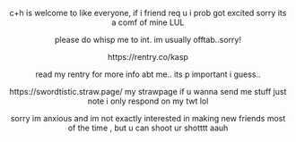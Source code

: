 <p align="center">c+h is welcome to like everyone, if i friend req u i prob got excited sorry its a comf of mine LUL</p>

<p align="center">please do whisp me to int. im usually offtab..sorry!</p>

<p align="center">https://rentry.co/kasp</p>

<p align="center">read my rentry for more info abt me.. its p important i guess..</p>

<p align="center"> https://swordtistic.straw.page/ my strawpage if u wanna send me stuff just note i only respond on my twt lol</p>

<p align="center">sorry im anxious and im not exactly interested in making new friends most of the time , but u can shoot ur shotttt aauh</p>

